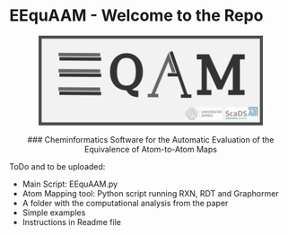 # EEquAAM - Welcome to the Repo


<p align="center">
<img src="./Readme_Pic/EEquAAM_logo.png" width="400"/>
</p>


<p align="center">
### Cheminformatics Software for the Automatic Evaluation of the Equivalence of Atom-to-Atom Maps
</p>





ToDo and to be uploaded:
* Main Script: EEquAAM.py
* Atom Mapping tool: Python script running RXN, RDT and Graphormer
* A folder with the computational analysis from the paper
* Simple examples
* Instructions in Readme file